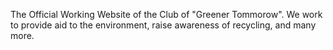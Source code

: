 The Official Working Website of the Club of "Greener Tommorow". 
We work to provide aid to the environment, raise awareness of recycling, and many more. 
